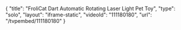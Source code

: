 {
    "title": "FroliCat Dart Automatic Rotating Laser Light Pet Toy",
    "type": "solo",
    "layout": "iframe-static",
    "videoId": "111180180",
    "url": "\/tvpembed\/111180180"
}